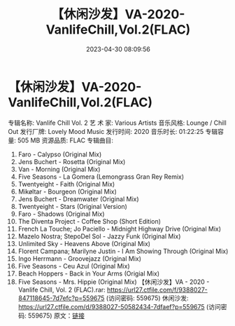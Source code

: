 ﻿---
title: 【休闲沙发】VA-2020-VanlifeChill,Vol.2(FLAC)
date: 2023-04-30 08:09:56
categories: 古典音乐、新世纪、纯音雅乐
tags: 纯音雅乐
---
# 【休闲沙发】VA-2020-VanlifeChill,Vol.2(FLAC)

专辑名称: Vanlife Chill Vol. 2
艺 术 家: Various Artists
音乐风格: Lounge / Chill Out
发行厂牌: Lovely Mood Music
发行时间: 2020
音乐时长: 01:22:25
专辑容量: 505 MB
资源品质: FLAC
专辑曲目:
01. Faro - Calypso (Original Mix)
02. Jens Buchert - Rosetta (Original Mix)
03. Van - Morning (Original Mix)
04. Five Seasons - La Gomera (Lemongrass Gran Rey Remix)
05. Twentyeight - Faith (Original Mix)
06. Mikøltar - Bourgeon (Original Mix)
07. Jens Buchert - Dreamwater (Original Mix)
08. Twentyeight - Stars (Original Version)
09. Faro - Shadows (Original Mix)
10. The Diventa Project - Coffee Shop (Short Edition)
11. French La Touche; Jo Paciello - Midnight Highway Drive
(Original Mix)
12. Mazelo Nostra; StepoDel Sol - Jazzy Funk (Original Mix)
13. Unlimited Sky - Heavens Above (Original Mix)
14. Florent Campana; Marilyne Justin - I Am Showing Through
(Original Mix)
15. Ingo Herrmann - Groovejazz (Original Mix)
16. Five Seasons - Ceu Azul (Original Mix)
17. Beach Hoppers - Back in Your Arms (Origial Mix)
18. Five Seasons - Mrs. Hippie (Original Mix)
【休闲沙发】VA - 2020 - Vanlife Chill, Vol. 2 (FLAC).rar: https://url27.ctfile.com/f/9388027-847118645-7d7efc?p=559675
(访问密码: 559675)
休闲沙发: https://url27.ctfile.com/d/9388027-50582434-7dfaef?p=559675
(访问密码: 559675)
原文：[链接](https://blog.sina.com.cn/s/blog_1647c7e76010311nx.html)